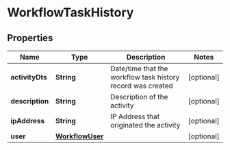 

# WorkflowTaskHistory


## Properties

| Name | Type | Description | Notes |
|------------ | ------------- | ------------- | -------------|
|**activityDts** | **String** | Date/time that the workflow task history record was created |  [optional] |
|**description** | **String** | Description of the activity |  [optional] |
|**ipAddress** | **String** | IP Address that originated the activity |  [optional] |
|**user** | [**WorkflowUser**](WorkflowUser.md) |  |  [optional] |



